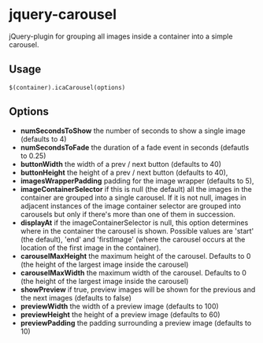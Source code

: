 # jquery-carousel
jQuery-plugin for grouping all images inside a container into a simple carousel.

## Usage

    $(container).icaCarousel(options)

## Options

 * **numSecondsToShow** the number of seconds to show a single image (defaults to 4)
 * **numSecondsToFade** the duration of a fade event in seconds (defautls to 0.25)
 * **buttonWidth** the width of a prev / next button (defaults to 40)
 * **buttonHeight** the height of a prev / next button (defaults to 40),
 * **imagesWrapperPadding** padding for the image wrapper (defaults to 5),
 * **imageContainerSelector** if this is null (the default) all the images in the container are grouped into a single carousel. If it is not null, images in adjacent instances of the image container selector are grouped into carousels but only if there's more than one of them in succession.
 * **displayAt** if the imageContainerSelector is null, this option determines where in the container the carousel is shown. Possible values are 'start' (the default), 'end' and 'firstImage' (where the carousel occurs at the location of the first image in the container).
 * **carouselMaxHeight** the maximum height of the carousel. Defaults to 0 (the height of the largest image inside the carousel)
 * **carouselMaxWidth** the maximum width of the carousel. Defaults to 0 (the height of the largest image inside the carousel)
 * **showPreview** if true, preview images will be shown for the previous and the next images (defaults to false)
 * **previewWidth** the width of a preview image (defaults to 100)
 * **previewHeight** the height of a preview image (defaults to 60)
 * **previewPadding** the padding surrounding a preview image (defaults to 10)

